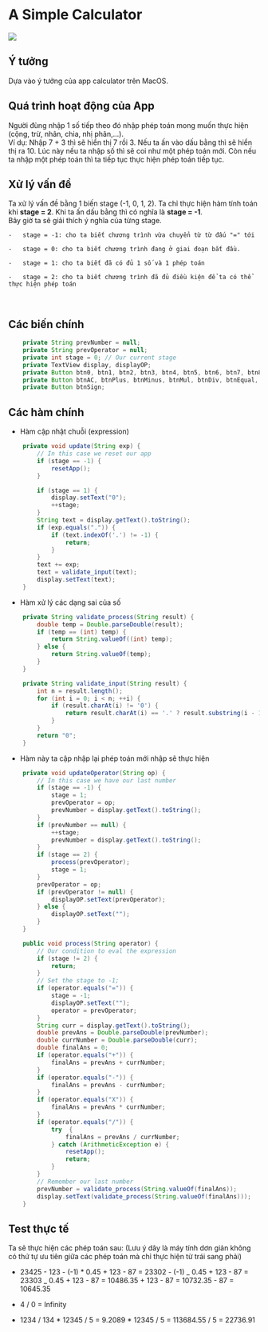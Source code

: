 # A Simple Calculator

![](picture1.png)

## Ý tưởng

Dựa vào ý tưởng của app calculator trên MacOS.

## Quá trình hoạt động của App

Người đùng nhập 1 số tiếp theo đó nhập phép toán mong muốn thực hiện (cộng, trừ, nhân, chia, nhị phân,...).
<br>
Ví dụ: Nhập 7 + 3 thì sẽ hiển thị 7 rồi 3. Nếu ta ấn vào dấu bằng thì sẽ hiển thị ra 10. Lúc này nếu ta nhập số thì sẽ coi như một phép toán mới. Còn nếu ta nhập một phép toán thì ta tiếp tục thực hiện phép toán tiếp tục.

## Xử lý vấn đề

Ta xử lý vấn đề bằng 1 biến stage (-1, 0, 1, 2). Ta chỉ thực hiện hàm tính toán khi **stage = 2**. Khi ta ấn dấu bằng thì có nghĩa là **stage = -1**.
<br>
Bây giờ ta sẽ giải thích ý nghĩa của từng stage.
<br>

    -   stage = -1: cho ta biết chương trình vừa chuyển từ từ đấu "=" tới

    -   stage = 0: cho ta biết chương trình đang ở giai đoạn bắt đầu.

    -   stage = 1: cho ta biết đã có đủ 1 số và 1 phép toán

    -   stage = 2: cho ta biết chương trình đã đủ điều kiện để ta có thể thực hiện phép toán

<br>

## Các biến chính

```Java
    private String prevNumber = null;
    private String prevOperator = null;
    private int stage = 0; // Our current stage
    private TextView display, displayOP;
    private Button btn0, btn1, btn2, btn3, btn4, btn5, btn6, btn7, btn8, btn9, btnCom;
    private Button btnAC, btnPlus, btnMinus, btnMul, btnDiv, btnEqual, btnPercent;
    private Button btnSign;

```

## Các hàm chính

- Hàm cập nhật chuỗi (expression)

```Java
    private void update(String exp) {
        // In this case we reset our app
        if (stage == -1) {
            resetApp();
        }

        if (stage == 1) {
            display.setText("0");
            ++stage;
        }
        String text = display.getText().toString();
        if (exp.equals(".")) {
            if (text.indexOf('.') != -1) {
                return;
            }
        }
        text += exp;
        text = validate_input(text);
        display.setText(text);
    }
```

- Hàm xử lý các dạng sai của số

```Java
    private String validate_process(String result) {
        double temp = Double.parseDouble(result);
        if (temp == (int) temp) {
            return String.valueOf((int) temp);
        } else {
            return String.valueOf(temp);
        }
    }

```

```Java
    private String validate_input(String result) {
        int n = result.length();
        for (int i = 0; i < n; ++i) {
            if (result.charAt(i) != '0') {
                return result.charAt(i) == '.' ? result.substring(i - 1, n) : result.substring(i, n);
            }
        }
        return "0";
    }

```

- Hàm này ta cập nhập lại phép toán mới nhập sẽ thực hiện

```Java
    private void updateOperator(String op) {
        // In this case we have our last number
        if (stage == -1) {
            stage = 1;
            prevOperator = op;
            prevNumber = display.getText().toString();
        }
        if (prevNumber == null) {
            ++stage;
            prevNumber = display.getText().toString();
        }
        if (stage == 2) {
            process(prevOperator);
            stage = 1;
        }
        prevOperator = op;
        if (prevOperator != null) {
            displayOP.setText(prevOperator);
        } else {
            displayOP.setText("");
        }
    }
```

```Java
    public void process(String operator) {
        // Our condition to eval the expression
        if (stage != 2) {
            return;
        }
        // Set the stage to -1;
        if (operator.equals("=")) {
            stage = -1;
            displayOP.setText("");
            operator = prevOperator;
        }
        String curr = display.getText().toString();
        double prevAns = Double.parseDouble(prevNumber);
        double currNumber = Double.parseDouble(curr);
        double finalAns = 0;
        if (operator.equals("+")) {
            finalAns = prevAns + currNumber;
        }
        if (operator.equals("-")) {
            finalAns = prevAns - currNumber;
        }
        if (operator.equals("X")) {
            finalAns = prevAns * currNumber;
        }
        if (operator.equals("/")) {
            try  {
                finalAns = prevAns / currNumber;
            } catch (ArithmeticException e) {
                resetApp();
                return;
            }
        }
        // Remember our last number
        prevNumber = validate_process(String.valueOf(finalAns));
        display.setText(validate_process(String.valueOf(finalAns)));
    }
```

## Test thực tế

Ta sẽ thực hiện các phép toán sau: (Lưu ý dây là máy tính dơn giản không có thứ tự ưu tiên giữa các phép toán mà chỉ thực hiện từ trái sang phải)

- 23425 \- 123 \- (-1) \* 0.45 + 123 - 87 = 23302 - (-1) _ 0.45 + 123 - 87
  = 23303 _ 0.45 + 123 - 87 = 10486.35 + 123 - 87 =
  10732.35 - 87 =
  10645.35

- 4 / 0 = Infinity
- 1234 / 134 \* 12345 / 5 = 9.2089 \* 12345 / 5 = 113684.55 / 5 = 22736.91
